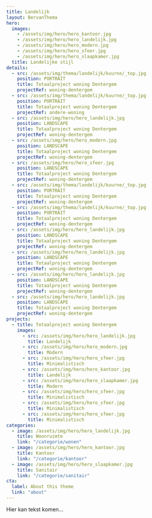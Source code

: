 ```yaml
---
title: Landelijk
layout: BervanThema
hero:
  images:
    - /assets/img/hero/hero_kantoor.jpg
    - /assets/img/hero/hero_landelijk.jpg
    - /assets/img/hero/hero_modern.jpg
    - /assets/img/hero/hero_sfeer.jpg
    - /assets/img/hero/hero_slaapkamer.jpg 
  title: Landelijke stijl
details:
  - src: /assets/img/thema/landelijk/kuurne/_top.jpg
    position: PORTRAIT
    title: Totaalproject woning Dentergem
    projectRef: woning-dentergem
  - src: /assets/img/thema/landelijk/kuurne/_top.jpg
    position: PORTRAIT
    title: Totaalproject woning Dentergem
    projectRef: andere-woning
  - src: /assets/img/hero/hero_landelijk.jpg
    position: LANDSCAPE
    title: Totaalproject woning Dentergem
    projectRef: woning-dentergem
  - src: /assets/img/hero/hero_modern.jpg
    position: LANDSCAPE
    title: Totaalproject woning Dentergem
    projectRef: woning-dentergem    
  - src: /assets/img/hero/hero_sfeer.jpg
    position: LANDSCAPE
    title: Totaalproject woning Dentergem
    projectRef: woning-dentergem    
  - src: /assets/img/thema/landelijk/kuurne/_top.jpg
    position: PORTRAIT
    title: Totaalproject woning Dentergem
    projectRef: woning-dentergem
  - src: /assets/img/thema/landelijk/kuurne/_top.jpg
    position: PORTRAIT
    title: Totaalproject woning Dentergem
    projectRef: woning-dentergem    
  - src: /assets/img/hero/hero_landelijk.jpg
    position: LANDSCAPE
    title: Totaalproject woning Dentergem
    projectRef: woning-dentergem    
  - src: /assets/img/hero/hero_landelijk.jpg
    position: LANDSCAPE
    title: Totaalproject woning Dentergem
    projectRef: woning-dentergem    
  - src: /assets/img/hero/hero_landelijk.jpg
    position: LANDSCAPE
    title: Totaalproject woning Dentergem
    projectRef: woning-dentergem    
  - src: /assets/img/hero/hero_landelijk.jpg
    position: LANDSCAPE
    title: Totaalproject woning Dentergem
    projectRef: woning-dentergem      
projects:
  - title: Totaalproject woning Dentergem
    images:
      - src: /assets/img/hero/hero_landelijk.jpg
        title: Landelijk
      - src: /assets/img/hero/hero_modern.jpg
        title: Modern
      - src: /assets/img/hero/hero_sfeer.jpg
        title: Minimalistisch
      - src: /assets/img/hero/hero_kantoor.jpg
        title: Landelijk
      - src: /assets/img/hero/hero_slaapkamer.jpg
        title: Modern
      - src: /assets/img/hero/hero_sfeer.jpg
        title: Minimalistisch   
      - src: /assets/img/hero/hero_sfeer.jpg
        title: Minimalistisch 
      - src: /assets/img/hero/hero_sfeer.jpg
        title: Minimalistisch
categories:
  - image: /assets/img/hero/hero_landelijk.jpg
    title: Woonruimte
    link: "/categorie/wonen"
  - image: /assets/img/hero/hero_kantoor.jpg
    title: Kantoor
    link: "/categorie/kantoor"
  - image: /assets/img/hero/hero_slaapkamer.jpg
    title: Sanitair
    link: "/categorie/sanitair"
cta:
  label: About this theme
  link: "about"
---
```


Hier kan tekst komen...
